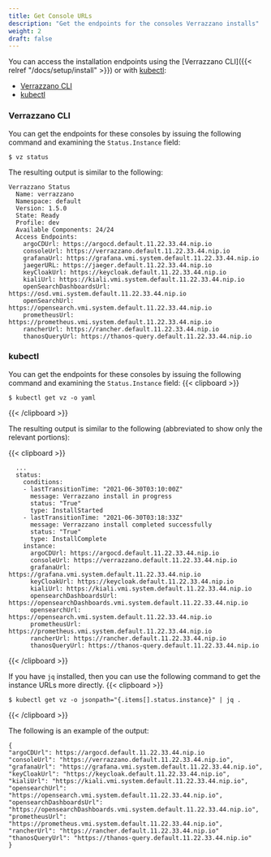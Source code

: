 ```yaml
---
title: Get Console URLs
description: "Get the endpoints for the consoles Verrazzano installs"
weight: 2
draft: false
---
```


You can access the installation endpoints using the [Verrazzano CLI]({{< relref "/docs/setup/install" >}}) or with [kubectl](https://kubernetes.io/docs/reference/kubectl/kubectl/):

- [Verrazzano CLI](#verrazzano-cli)
- [kubectl](#kubectl)

### Verrazzano CLI

You can get the endpoints for these consoles by issuing the following command
and examining the `Status.Instance` field:

```shell
$ vz status
```

The resulting output is similar to the following:

```shell
Verrazzano Status
  Name: verrazzano
  Namespace: default
  Version: 1.5.0
  State: Ready
  Profile: dev
  Available Components: 24/24
  Access Endpoints:
    argoCDUrl: https://argocd.default.11.22.33.44.nip.io
    consoleUrl: https://verrazzano.default.11.22.33.44.nip.io
    grafanaUrl: https://grafana.vmi.system.default.11.22.33.44.nip.io
    jaegerURL: https://jaeger.default.11.22.33.44.nip.io
    keyCloakUrl: https://keycloak.default.11.22.33.44.nip.io
    kialiUrl: https://kiali.vmi.system.default.11.22.33.44.nip.io
    openSearchDashboardsUrl: https://osd.vmi.system.default.11.22.33.44.nip.io
    openSearchUrl: https://opensearch.vmi.system.default.11.22.33.44.nip.io
    prometheusUrl: https://prometheus.vmi.system.default.11.22.33.44.nip.io
    rancherUrl: https://rancher.default.11.22.33.44.nip.io
    thanosQueryUrl: https://thanos-query.default.11.22.33.44.nip.io
```

### kubectl

You can get the endpoints for these consoles by issuing the following command
and examining the `Status.Instance` field:
{{< clipboard >}}

```shell
$ kubectl get vz -o yaml
```
{{< /clipboard >}}



The resulting output is similar to the following (abbreviated to show only the relevant portions):

{{< clipboard >}}
<div class="highlight">

```
  ...
  status:
    conditions:
    - lastTransitionTime: "2021-06-30T03:10:00Z"
      message: Verrazzano install in progress
      status: "True"
      type: InstallStarted
    - lastTransitionTime: "2021-06-30T03:18:33Z"
      message: Verrazzano install completed successfully
      status: "True"
      type: InstallComplete
    instance:
      argoCDUrl: https://argocd.default.11.22.33.44.nip.io
      consoleUrl: https://verrazzano.default.11.22.33.44.nip.io
      grafanaUrl: https://grafana.vmi.system.default.11.22.33.44.nip.io
      keyCloakUrl: https://keycloak.default.11.22.33.44.nip.io
      kialiUrl: https://kiali.vmi.system.default.11.22.33.44.nip.io
      opensearchDashboardsUrl: https://opensearchDashboards.vmi.system.default.11.22.33.44.nip.io
      opensearchUrl: https://opensearch.vmi.system.default.11.22.33.44.nip.io
      prometheusUrl: https://prometheus.vmi.system.default.11.22.33.44.nip.io
      rancherUrl: https://rancher.default.11.22.33.44.nip.io
      thanosQueryUrl: https://thanos-query.default.11.22.33.44.nip.io
```
</div>
{{< /clipboard >}}


If you have `jq` installed, then you can use the following command to get the instance URLs more directly.
{{< clipboard >}}
<div class="highlight">

```
$ kubectl get vz -o jsonpath="{.items[].status.instance}" | jq .
```

</div>
{{< /clipboard >}}

The following is an example of the output:

```
{
"argoCDUrl": https://argocd.default.11.22.33.44.nip.io
"consoleUrl": "https://verrazzano.default.11.22.33.44.nip.io",
"grafanaUrl": "https://grafana.vmi.system.default.11.22.33.44.nip.io",
"keyCloakUrl": "https://keycloak.default.11.22.33.44.nip.io",
"kialiUrl": "https://kiali.vmi.system.default.11.22.33.44.nip.io",
"opensearchUrl": "https://opensearch.vmi.system.default.11.22.33.44.nip.io",
"opensearchDashboardsUrl": "https://opensearchDashboards.vmi.system.default.11.22.33.44.nip.io",
"prometheusUrl": "https://prometheus.vmi.system.default.11.22.33.44.nip.io",
"rancherUrl": "https://rancher.default.11.22.33.44.nip.io"
"thanosQueryUrl": "https://thanos-query.default.11.22.33.44.nip.io"
}
```
